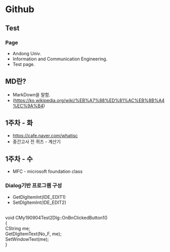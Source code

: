 # Github
## Test
### Page

* Andong Univ. 
* Information and Communication Engineering.
* Test page.

## MD란?
* MarkDown을 말함.
* (https://ko.wikipedia.org/wiki/%EB%A7%88%ED%81%AC%EB%8B%A4%EC%9A%B4)

## 1주차 - 화
* https://cafe.naver.com/whatisc
* 중간고사 전 퀴즈 - 계산기

## 1주차 - 수
* MFC - microsoft foundation class
### Dialog기반 프로그램 구성

* GetDlgItemInt(IDE_EDIT1)
* SetDlgItemInt(IDE_EDIT2)
<br>
void CMy190904Test2Dlg::OnBnClickedButton1()<br>
{<br>
	CString me;<br>
	GetDlgItemText(No_F, me);<br>
	SetWindowText(me);<br>
}<br>
